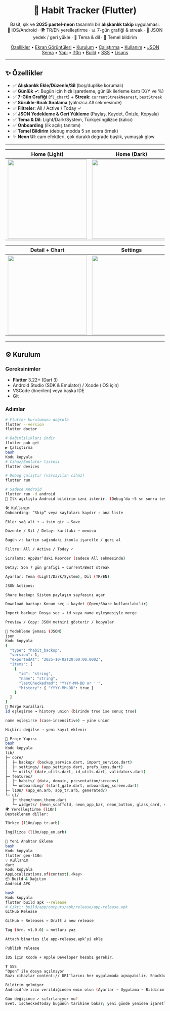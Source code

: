 <h1 align="center">🌟 Habit Tracker (Flutter)</h1>

<p align="center">
  Basit, şık ve <b>2025 pastel-neon</b> tasarımlı bir <b>alışkanlık takip</b> uygulaması.<br/>
  📱 iOS/Android · 🌍 TR/EN yerelleştirme · 📊 7-gün grafiği & streak · 💾 JSON yedek / geri yükle · 🎨 Tema & dil · 🔔 Temel bildirim
</p>

<p align="center">
  <a href="#özellikler">Özellikler</a> •
  <a href="#ekran-görüntüleri">Ekran Görüntüleri</a> •
  <a href="#kurulum">Kurulum</a> •
  <a href="#çalıştırma">Çalıştırma</a> •
  <a href="#kullanım">Kullanım</a> •
  <a href="#yedekleme-şeması-json">JSON Şema</a> •
  <a href="#proje-yapısı">Yapı</a> •
  <a href="#yerelleştirme-l10n">l10n</a> •
  <a href="#build--dağıtım">Build</a> •
  <a href="#sss">SSS</a> •
  <a href="#lisans">Lisans</a>
</p>

---

## ✨ Özellikler
- ✅ **Alışkanlık Ekle/Düzenle/Sil** (boş/duplike korumalı)  
- ✅ **Günlük ✓**: Bugün için hızlı işaretleme, günlük ilerleme kartı (X/Y ve %)  
- ✅ **7-Gün Grafiği** (`fl_chart`) + **Streak**: `currentStreakNearest`, `bestStreak`  
- ✅ **Sürükle-Bırak Sıralama** (yalnızca *All* sekmesinde)  
- ✅ **Filtreler**: All / Active / Today ✓  
- ✅ **JSON Yedekleme & Geri Yükleme** (Paylaş, Kaydet, Önizle, Kopyala)  
- ✅ **Tema & Dil**: Light/Dark/System, Türkçe/İngilizce (kalıcı)  
- ✅ **Onboarding** (ilk açılış tanıtımı)  
- ✅ **Temel Bildirim** (debug modda 5 sn sonra örnek)  
- ✨ **Neon UI**: cam efektleri, çok duraklı degrade başlık, yumuşak glow  

---

| Home (Light) | Home (Dark) |
|--------------|-------------|
| <img src="docs/01_home_light.png" width="250"> | <img src="docs/02_home_dark.png" width="250"> |

| Detail + Chart | Settings |
|----------------|----------|
| <img src="docs/03_detail_chart.png" width="250"> | <img src="docs/04_settings.png" width="250"> |
---

## ⚙️ Kurulum

### Gereksinimler
- **Flutter** 3.22+ (Dart 3)  
- Android Studio (SDK & Emulator) / Xcode (iOS için)  
- VSCode (önerilen) veya başka IDE  
- Git  

### Adımlar
```bash
# Flutter kurulumunu doğrula
flutter --version
flutter doctor

# Bağımlılıkları indir
flutter pub get
▶️ Çalıştırma
bash
Kodu kopyala
# Cihaz/Emülatör listesi
flutter devices

# Debug çalıştır (varsayılan cihaz)
flutter run

# Sadece Android
flutter run -d android
📌 İlk açılışta Android bildirim izni istenir. (Debug’da ~5 sn sonra test bildirimi gelir.)

🛠️ Kullanım
Onboarding: “Skip” veya sayfaları kaydır → ana liste

Ekle: sağ alt + → isim gir → Save

Düzenle / Sil / Detay: karttaki ⋯ menüsü

Bugün ✓: kartın sağındaki ikonla işaretle / geri al

Filtre: All / Active / Today ✓

Sıralama: AppBar’daki Reorder (sadece All sekmesinde)

Detay: Son 7 gün grafiği + Current/Best streak

Ayarlar: Tema (Light/Dark/System), Dil (TR/EN)

JSON Actions:

Share backup: Sistem paylaşım sayfasını açar

Download backup: Konum seç → kaydet (Open/Share kullanılabilir)

Import backup: Dosya seç → id veya name eşleşmesiyle merge

Preview / Copy: JSON metnini gösterir / kopyalar

💾 Yedekleme Şeması (JSON)
json
Kodu kopyala
{
  "type": "habit_backup",
  "version": 1,
  "exportedAt": "2025-10-02T20:00:00.000Z",
  "items": [
    {
      "id": "string",
      "name": "string",
      "lastCheckedYmd": "YYYY-MM-DD or ''",
      "history": { "YYYY-MM-DD": true }
    }
  ]
}
🔄 Merge Kuralları
id eşleşirse → history union (birinde true ise sonuç true)

name eşleşirse (case-insensitive) → yine union

Hiçbiri değilse → yeni kayıt eklenir

📂 Proje Yapısı
bash
Kodu kopyala
lib/
├─ core/
│  ├─ backup/ (backup_service.dart, import_service.dart)
│  ├─ settings/ (app_settings.dart, prefs_keys.dart)
│  └─ utils/ (date_utils.dart, id_utils.dart, validators.dart)
├─ features/
│  ├─ habits/ (data, domain, presentation/screens)
│  └─ onboarding/ (start_gate.dart, onboarding_screen.dart)
├─ l10n/ (app_en.arb, app_tr.arb, generated/)
└─ ui/
   ├─ theme/neon_theme.dart
   └─ widgets/ (neon_scaffold, neon_app_bar, neon_button, glass_card, vb.)
🌍 Yerelleştirme (l10n)
Desteklenen diller:

Türkçe (l10n/app_tr.arb)

İngilizce (l10n/app_en.arb)

🔑 Yeni Anahtar Ekleme
bash
Kodu kopyala
flutter gen-l10n
💡 Kullanım
dart
Kodu kopyala
AppLocalizations.of(context).<key>
📦 Build & Dağıtım
Android APK

bash
Kodu kopyala
flutter build apk --release
# Çıktı: build/app/outputs/apk/release/app-release.apk
GitHub Release

GitHub → Releases → Draft a new release

Tag (örn. v1.0.0) → notları yaz

Attach binaries ile app-release.apk’yi ekle

Publish release

iOS için Xcode + Apple Developer hesabı gerekir.

❓ SSS
“Open” ile dosya açılmıyor
Bazı cihazlar content:// URI’larını her uygulamada açmayabilir. Snackbar’daki Share ile farklı bir uygulamada açın.

Bildirim gelmiyor
Android’de izin verildiğinden emin olun (Ayarlar → Uygulama → Bildirimler). Debug’da 5 sn’lik test bildirimi vardır.

Gün değişince ✓ sıfırlanıyor mu?
Evet. isCheckedToday bugünün tarihine bakar; yeni günde yeniden işaretlemek gerekir.
